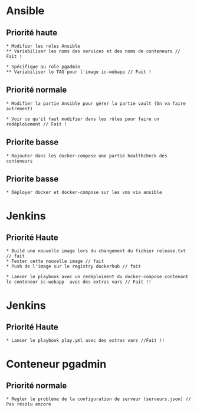 # Ansible
## Priorité haute
	* Modifier les roles Ansible
	** Variabiliser les noms des services et des noms de conteneurs // Fait !

	* Spécifique au role pgadmin
	** Variabiliser le TAG pour l'image ic-webapp // Fait !

## Priorité normale
	* Modifier la partie Ansible pour gérer la partie vault (On va faire autrement)

	* Voir ce qu'il faut modifier dans les rôles pour faire un redéploiement // Fait !

## Priorite basse
	* Rajouter dans les docker-compose une partie healthcheck des conteneurs 

## Priorite basse
	* Déployer docker et docker-compose sur les vms via ansible

# Jenkins
## Priorité Haute
	* Build une nouvelle image lors du changement du fichier release.txt // fait
	* Tester cette nouvelle image // fait
	* Push de l'image sur le registry dockerhub // fait

	* Lancer le playbook avec un redéploiment du docker-compose contenant le conteneur ic-webapp  avec des extras vars // Fait !!

# Jenkins
## Priorité Haute
	* Lancer le playbook play.yml avec des extras vars //Fait !!

# Conteneur pgadmin
## Priorité normale
	* Regler le problème de la configuration de serveur (serveurs.json) // Pas résolu encore
